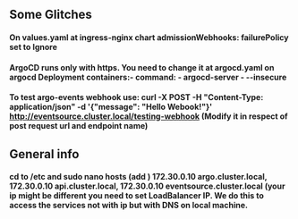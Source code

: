 ## Some Glitches
#### On values.yaml at ingress-nginx chart admissionWebhooks: failurePolicy set to Ignore
#### ArgoCD runs only with https. You need to change it at argocd.yaml on argocd Deployment containers:- command: - argocd-server - --insecure
#### To test argo-events webhook use: curl -X POST -H "Content-Type: application/json" -d '{"message": "Hello Webook!"}' http://eventsource.cluster.local/testing-webhook (Modify it in respect of post request url and endpoint name)

## General info
#### cd to /etc and sudo nano hosts (add ) 172.30.0.10 argo.cluster.local, 172.30.0.10 api.cluster.local, 172.30.0.10 eventsource.cluster.local (your ip might be different you need to set LoadBalancer IP. We do this to access the services not with ip but with DNS on local machine.

